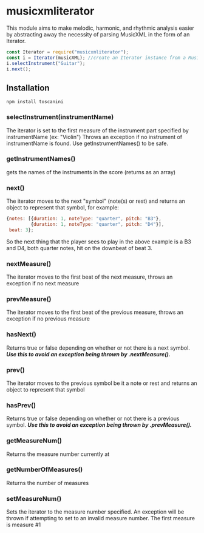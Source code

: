 # musicxmliterator
This module aims to make melodic, harmonic, and rhythmic analysis easier by abstracting away the necessity of parsing MusicXML in the form of an Iterator. 

```javascript
const Iterator = require("musicxmliterator");
const i = Iterator(musicXML); //create an Iterator instance from a MusicXML string
i.selectInstrument("Guitar");
i.next();
```

## Installation
```
npm install toscanini
```

### selectInstrument(instrumentName)
The iterator is set to the first measure of the instrument part specified by instrumentName (ex: "Violin")
Throws an exception if no instrument of instrumentName is found. Use getInstrumentNames() to be safe.

### getInstrumentNames()
gets the names of the instruments in the score (returns as an array)

### next()
The iterator moves to the next "symbol" (note(s) or rest) and returns an object to represent that symbol, for example:
    
```javascript
{notes: [{duration: 1, noteType: "quarter", pitch: "B3"},
         {duration: 1, noteType: "quarter", pitch: "D4"}],
 beat: 3};
```

So the next thing that the player sees to play in the above example is a B3 and D4, both quarter notes, hit on the downbeat of beat 3.

### nextMeasure()
The iterator moves to the first beat of the next measure, throws an exception if no next measure

### prevMeasure()
The iterator moves to the first beat of the previous measure, throws an exception if no previous measure

### hasNext()
Returns true or false depending on whether or not there is a next symbol. 
***Use this to avoid an exception being thrown by .nextMeasure().***

### prev()
The iterator moves to the previous symbol be it a note or rest and returns an object to represent that symbol

### hasPrev()
Returns true or false depending on whether or not there is a previous symbol.
***Use this to avoid an exception being thrown by .prevMeasure().***

### getMeasureNum()
Returns the measure number currently at

### getNumberOfMeasures()
Returns the number of measures

### setMeasureNum()
Sets the iterator to the measure number specified. An exception will be thrown if attempting to set to an invalid measure number. The first measure is measure #1

